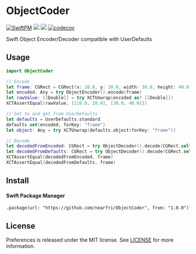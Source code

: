 # ObjectCoder
[![SwiftPM](https://github.com/nearfri/ObjectCoder/workflows/Swift/badge.svg)](https://github.com/nearfri/ObjectCoder/actions?query=workflow%3ASwift)
[![](https://img.shields.io/endpoint?url=https%3A%2F%2Fswiftpackageindex.com%2Fapi%2Fpackages%2Fnearfri%2FObjectCoder%2Fbadge%3Ftype%3Dswift-versions)](https://swiftpackageindex.com/nearfri/ObjectCoder)
[![](https://img.shields.io/endpoint?url=https%3A%2F%2Fswiftpackageindex.com%2Fapi%2Fpackages%2Fnearfri%2FObjectCoder%2Fbadge%3Ftype%3Dplatforms)](https://swiftpackageindex.com/nearfri/ObjectCoder)
[![codecov](https://codecov.io/gh/nearfri/ObjectCoder/branch/main/graph/badge.svg?token=0CPPATUPP5)](https://codecov.io/gh/nearfri/ObjectCoder)

Swift Object Encoder/Decoder compatible with UserDefaults

## Usage
```swift
import ObjectCoder

// Encode
let frame: CGRect = CGRect(x: 10.0, y: 20.0, width: 30.0, height: 40.0)
let encoded: Any = try ObjectEncoder().encode(frame)
let rawValue: [[Double]] = try XCTUnwrap(encoded as? [[Double]])
XCTAssertEqual(rawValue, [[10.0, 20.0], [30.0, 40.0]])

// Set to and get from UserDefaults
let defaults = UserDefaults.standard
defaults.set(encoded, forKey: "frame")
let object: Any = try XCTUnwrap(defaults.object(forKey: "frame"))

// Decode
let decodedFromEncoded: CGRect = try ObjectDecoder().decode(CGRect.self, from: encoded)
let decodedFromDefaults: CGRect = try ObjectDecoder().decode(CGRect.self, from: object)
XCTAssertEqual(decodedFromEncoded, frame)
XCTAssertEqual(decodedFromDefaults, frame)
```

## Install

#### Swift Package Manager
```
.package(url: "https://github.com/nearfri/ObjectCoder", from: "1.0.0")
```

## License
Preferences is released under the MIT license. See [LICENSE](https://github.com/nearfri/ObjectCoder/blob/master/LICENSE) for more information.
